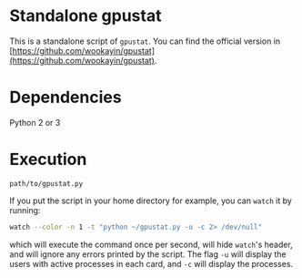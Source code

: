 # Standalone gpustat

This is a standalone script of `gpustat`. You can find the official version in
[https://github.com/wookayin/gpustat](https://github.com/wookayin/gpustat).


# Dependencies

Python 2 or 3


# Execution

`path/to/gpustat.py`

If you put the script in your home directory for example, you can `watch` it by
running:

```bash
watch --color -n 1 -t "python ~/gpustat.py -u -c 2> /dev/null"
```

which will execute the command once per second, will hide `watch`'s header, and
will ignore any errors printed by the script. The flag `-u` will display the
users with active processes in each card, and `-c` will display the processes.
